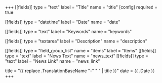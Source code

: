 +++
[[fields]]
type = "text"
label = "Title"
name = "title"
[config]
required = true

[[fields]]
type = "datetime"
label = "Date"
name = "date"

[[fields]]
type = "text"
label = "Keywords"
name = "keywords"

[[fields]]
type = "textarea"
label = "Description"
name = "description"

[[fields]]
type = "field_group_list"
name = "items"
label = "Items"
[[fields]]
type = "text"
label = "News Text"
name = "news_text"
[[fields]]
type = "text"
label = "News Link"
name = "news_link"


title =  "{{ replace .TranslationBaseName "-" " " | title }}"
date = {{ .Date }}
+++
